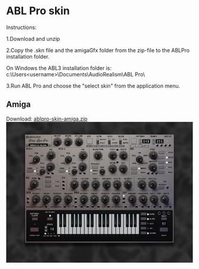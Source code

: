 # ABL Pro skin

Instructions:

1.Download and unzip

2.Copy the .skn file and the amigaGfx folder from the zip-file to the ABLPro installation folder.

On Windows the ABL3 installation folder is:
c:\Users\<username>\Documents\AudioRealism\ABL Pro\

3.Run ABL Pro and choose the "select skin" from the application menu.

## Amiga
Download: [ablpro-skin-amiga.zip](ablpro-skin-amiga.zip)
![preview](ablpro-skin-amiga.jpg)
